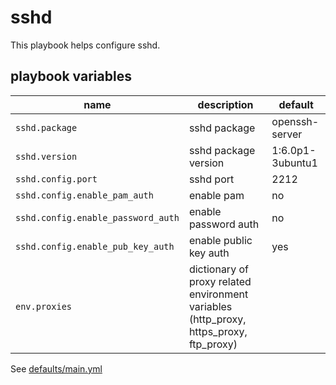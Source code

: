 # sshd

This playbook helps configure sshd.

## playbook variables

|name|description|default|
|----|-----------|-------|
|`sshd.package`|sshd package|openssh-server|
|`sshd.version`|sshd package version|1:6.0p1-3ubuntu1|
|`sshd.config.port`|sshd port|2212|
|`sshd.config.enable_pam_auth`|enable pam|no|
|`sshd.config.enable_password_auth`|enable password auth|no|
|`sshd.config.enable_pub_key_auth`|enable public key auth|yes|
|`env.proxies`|dictionary of proxy related environment variables (http_proxy, https_proxy, ftp_proxy)||

See [defaults/main.yml](https://github.com/ryankanno/playbooks/blob/master/sshd/defaults/main.yml)
